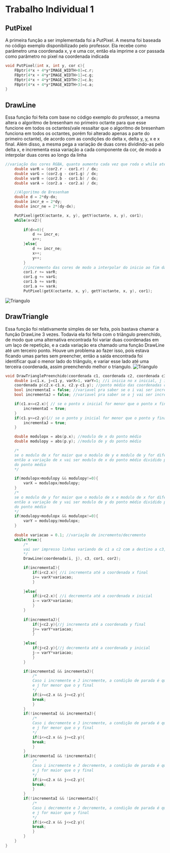 # Trabalho Individual 1

## PutPixel
A primeira função a ser implementada foi a PutPixel. A mesma foi baseada no código exemplo disponibilizado pelo professor. Ela recebe como parâmetro uma coordenada x, y e uma cor, então ela imprime a cor passada como parâmetro no pixel na coordenada indicada
``` c++
void PutPixel(int x, int y, cor c){ 
	FBptr[4*x + 4*y*IMAGE_WIDTH+0]=c.r; 
	FBptr[4*x + 4*y*IMAGE_WIDTH+1]=c.g;
	FBptr[4*x + 4*y*IMAGE_WIDTH+2]=c.b;
	FBptr[4*x + 4*y*IMAGE_WIDTH+3]=c.a;
}
```
## DrawLine
Essa função foi feita com base no código exemplo do professor, a mesma altera o algoritmo de bresenham no primeiro octante para que esse funcione em todos os octantes(vale ressaltar que o algoritmo de bresenham funciona em todos os octantes, porém foi alterado apenas a parte do primeiro octante), de acordo com as condições do delta x, delta y, y, x e x final.
Além disso, a mesma pega a variação de duas cores dividindo-as pelo delta x, e incrementa essa variação a cada componente da cor, de modo a interpolar duas cores ao longo da linha
```c++
//variação das cores RGBA, quanto aumento cada vez que roda o while até chega ao x final
	double varR = (cor2.r - cor1.r) / dx;
	double varG = (cor2.g - cor1.g) / dx;
	double varB = (cor2.b - cor1.b) / dx; 
	double varA = (cor2.a - cor2.a) / dx;

	//Algoritmo de Bresenham
	double d = 2*dy-dx;
	double incr_e = 2*dy;
	double incr_ne = 2*(dy-dx);

	PutPixel(getX(octante, x, y), getY(octante, x, y), cor1);
	while(x<x2){
		
		if(d<=0){
			d += incr_e;
			x++;
		}else{
			d += incr_ne;
			x++;
			y++;
		}
		//incremento das cores de modo a interpolar do inicio ao fim da linha
		cor1.r += varR;
		cor1.g += varG;
		cor1.b += varB;
		cor1.a += varA;
		PutPixel(getX(octante, x, y), getY(octante, x, y), cor1);
```

![Triangulo](/Trabalho%20Individual/imagens/icg_linhas.png)

## DrawTriangle
Essa função foi relativamente simples de ser feita, pois bastava chamar a função DrawLine 3 vezes. Todavia ela foi feita com o triângulo preenchido, de modo que uma alternativa encontrada foi variar duas coordenadas em um laço de repetição, e a cada variação era chamado uma função DrawLine até um terceiro ponto.
Houve um problema ao fazer isso, pois estava ficando umas partes sem preencher, então a saída encontrada foi identificar qual o menor lado do triângulo, e variar esse lado até uma terceira coordenada, assim preenchendo melhor o triangulo.
![Triangulo](/Trabalho%20Individual/imagens/icg_triangulo.png)
```c++
void DrawTrianglePreenchido(coordenada c1, coordenada c2, coordenada c3, cor cor1, cor cor2){
	double i=c1.x, j=c1.y, varX=1, varY=1; //i inicia no x inicial, j inicia no y inicial, variação de x e y começam com 1
	coordenada p(c2.x-c1.x, c2.y-c1.y); //ponto médio das coordenadas c1 e c2
	bool incrementaI = false; //variavel pra saber se o i vai ser incrementado ou decrementado
	bool incrementaJ = false; //variavel pra saber se o j vai ser incrementado ou decrementado

	if(c1.x<=c2.x){ // se o ponto x inicial for menor que o ponto x final, então i incrementa, se não, decrementa
		incrementaI = true;
	}
	if(c1.y<=c2.y){// se o ponto y inicial for menor que o ponto y final, então j incrementa, se não, decrementa
		incrementaJ = true;
	}

	double modulopx = abs(p.x); //modulo de x do ponto médio
	double modulopy = abs(p.y); //modulo de y do ponto médio

	/*
	se o modulo de x for maior que o modulo de y e modulo de y for diferente de 0, 
	então a variação de x vai ser modulo de x do ponto médio dividido pelo modulo de y
	do ponto médio
	*/

	if(modulopx>modulopy && modulopy!=0){ 
		varX = modulopx/modulopy;
	}
	/*
	se o modulo de y for maior que o modulo de x e modulo de x for diferente de 0, 
	então a variação de y vai ser modulo de y do ponto médio dividido pelo modulo de x
	do ponto médio
	*/
	if(modulopy>modulopx && modulopx!=0){
		varY = modulopy/modulopx;
	}
	
	double variacao = 0.1; //variação de incremento/decremento
	while(true){
		/*
		vai ser impresso linhas variando de c1 a c2 com a destino a c3, de modo a preencher o triangulo
		*/
		DrawLine(coordenada(i, j), c3, cor1, cor2); 

		if(incrementaI){
			if(i<c2.x){ //i incrementa até a coordenada x final
			i+= varX*variacao;	
			}
				
		}else{
			if(i>c2.x){ //i decrementa até a coordenada x inicial
			i-= varX*variacao;	
			}
		}
			
		if(incrementaJ){
			if(j<c2.y){//j incrementa até a coordenada y final
			j+= varY*variacao;	
			}
				
		}else{
			if(j>c2.y){//j decrementa até a coordenada y inicial
			j-= varY*variacao;	
			}
		}

		if(incrementaI && incrementaJ){
			/*
			Caso i incremente e J incremente, a condição de parada é quando i for menor ao x final
			e j for menor que o y final
			*/
			if(i>=c2.x && j>=c2.y){ 
			break;
			}
		}
		if(!incrementaI && incrementaJ){
			/*
			Caso i decremente e J incremente, a condição de parada é quando i for maior ao x final
			e j for menor que o y final
			*/
			if(i<=c2.x && j>=c2.y){
			break;
			}
		}
		if(incrementaI && !incrementaJ){
			/*
			Caso i incremente e J decremente, a condição de parada é quando i for menor ao x final
			e j for maior que o y final
			*/
			if(i>=c2.x && j<=c2.y){
			break;
			}
		}
		if(!incrementaI && !incrementaJ){
			/*
			Caso i decremente e J decremente, a condição de parada é quando i for maior ao x final
			e j for maior que y final
			*/
			if(i<=c2.x && j<=c2.y){
			break;
			}
		}
	}
}
```
